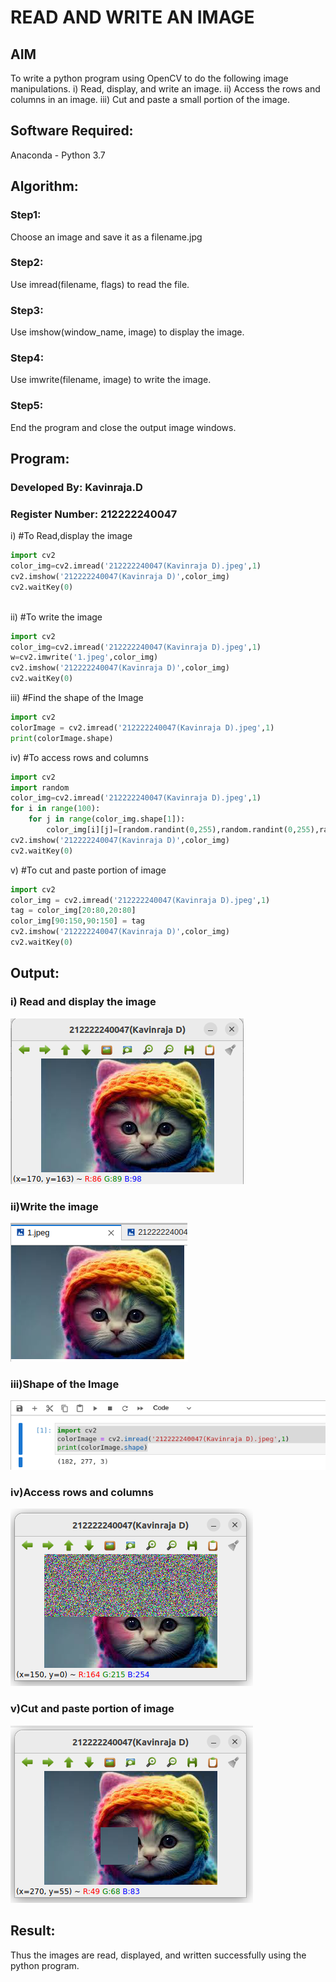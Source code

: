 # READ AND WRITE AN IMAGE
## AIM
To write a python program using OpenCV to do the following image manipulations.
i) Read, display, and write an image.
ii) Access the rows and columns in an image.
iii) Cut and paste a small portion of the image.

## Software Required:
Anaconda - Python 3.7
## Algorithm:
### Step1:
Choose an image and save it as a filename.jpg
### Step2:
Use imread(filename, flags) to read the file.
### Step3:
Use imshow(window_name, image) to display the image.
### Step4:
Use imwrite(filename, image) to write the image.
### Step5:
End the program and close the output image windows.
## Program:
### Developed By: Kavinraja.D
### Register Number: 212222240047
i) #To Read,display the image
```python
import cv2
color_img=cv2.imread('212222240047(Kavinraja D).jpeg',1)
cv2.imshow('212222240047(Kavinraja D)',color_img)
cv2.waitKey(0)
  

```
ii) #To write the image
```python
import cv2
color_img=cv2.imread('212222240047(Kavinraja D).jpeg',1)
w=cv2.imwrite('1.jpeg',color_img)
cv2.imshow('212222240047(Kavinraja D)',color_img)
cv2.waitKey(0)

```
iii) #Find the shape of the Image
```python
import cv2
colorImage = cv2.imread('212222240047(Kavinraja D).jpeg',1)
print(colorImage.shape)

```
iv) #To access rows and columns

```python 
import cv2
import random
color_img=cv2.imread('212222240047(Kavinraja D).jpeg',1)
for i in range(100):
    for j in range(color_img.shape[1]):
        color_img[i][j]=[random.randint(0,255),random.randint(0,255),random.randint(0,255)]
cv2.imshow('212222240047(Kavinraja D)',color_img)
cv2.waitKey(0)

```
v) #To cut and paste portion of image
```python
import cv2
color_img = cv2.imread('212222240047(Kavinraja D).jpeg',1)
tag = color_img[20:80,20:80]
color_img[90:150,90:150] = tag
cv2.imshow('212222240047(Kavinraja D)',color_img)
cv2.waitKey(0)

```

## Output:

### i) Read and display the image

![OUTPUT](./images/read%20image.png)

### ii)Write the image
![OUTPUT](./images/write.png)

### iii)Shape of the Image

![OUTPUT](./images/shape.png)

### iv)Access rows and columns
![OUTPUT](./images/cut.png)

### v)Cut and paste portion of image
![OUTPUT](./images/paste.png)

## Result:
Thus the images are read, displayed, and written successfully using the python program.


